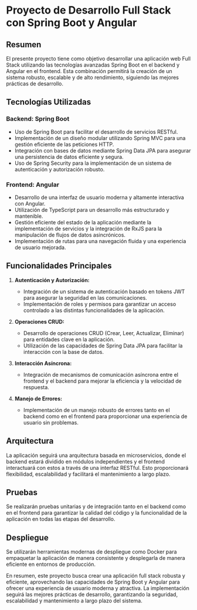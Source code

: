 # Proyecto de Desarrollo Full Stack con Spring Boot y Angular

## Resumen

El presente proyecto tiene como objetivo desarrollar una aplicación web Full Stack utilizando las tecnologías avanzadas Spring Boot en el backend y Angular en el frontend. Esta combinación permitirá la creación de un sistema robusto, escalable y de alto rendimiento, siguiendo las mejores prácticas de desarrollo.

## Tecnologías Utilizadas

### Backend: Spring Boot

- Uso de Spring Boot para facilitar el desarrollo de servicios RESTful.
- Implementación de un diseño modular utilizando Spring MVC para una gestión eficiente de las peticiones HTTP.
- Integración con bases de datos mediante Spring Data JPA para asegurar una persistencia de datos eficiente y segura.
- Uso de Spring Security para la implementación de un sistema de autenticación y autorización robusto.

### Frontend: Angular

- Desarrollo de una interfaz de usuario moderna y altamente interactiva con Angular.
- Utilización de TypeScript para un desarrollo más estructurado y mantenible.
- Gestión eficiente del estado de la aplicación mediante la implementación de servicios y la integración de RxJS para la manipulación de flujos de datos asincrónicos.
- Implementación de rutas para una navegación fluida y una experiencia de usuario mejorada.

## Funcionalidades Principales

1. **Autenticación y Autorización:**
    - Integración de un sistema de autenticación basado en tokens JWT para asegurar la seguridad en las comunicaciones.
    - Implementación de roles y permisos para garantizar un acceso controlado a las distintas funcionalidades de la aplicación.

2. **Operaciones CRUD:**
    - Desarrollo de operaciones CRUD (Crear, Leer, Actualizar, Eliminar) para entidades clave en la aplicación.
    - Utilización de las capacidades de Spring Data JPA para facilitar la interacción con la base de datos.

3. **Interacción Asíncrona:**
    - Integración de mecanismos de comunicación asíncrona entre el frontend y el backend para mejorar la eficiencia y la velocidad de respuesta.

4. **Manejo de Errores:**
    - Implementación de un manejo robusto de errores tanto en el backend como en el frontend para proporcionar una experiencia de usuario sin problemas.

## Arquitectura

La aplicación seguirá una arquitectura basada en microservicios, donde el backend estará dividido en módulos independientes y el frontend interactuará con estos a través de una interfaz RESTful. Esto proporcionará flexibilidad, escalabilidad y facilitará el mantenimiento a largo plazo.

## Pruebas

Se realizarán pruebas unitarias y de integración tanto en el backend como en el frontend para garantizar la calidad del código y la funcionalidad de la aplicación en todas las etapas del desarrollo.

## Despliegue

Se utilizarán herramientas modernas de despliegue como Docker para empaquetar la aplicación de manera consistente y desplegarla de manera eficiente en entornos de producción.

En resumen, este proyecto busca crear una aplicación full stack robusta y eficiente, aprovechando las capacidades de Spring Boot y Angular para ofrecer una experiencia de usuario moderna y atractiva. La implementación seguirá las mejores prácticas de desarrollo, garantizando la seguridad, escalabilidad y mantenimiento a largo plazo del sistema.
